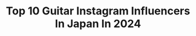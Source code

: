 ---
title: Top 10 Guitar Instagram Influencers In Japan In 2024
description: >-
  Find top guitar Instagram influencers in Japan in 2024. Most popular hashtags: #guitar #fender #gibson.
platform: Instagram
hits: 74
text_top: See the best Instagram influencers on inBeat.
text_bottom: Our platform holds 74 Instagram influencers like this in Japan for you to collaborate.
profiles:
  - username: "yo_onityan"
    fullname: >-
      Yo Onityan 30
    bio: >-
      🇯🇵Guitarist for every where🌏 DM for Guitar Lesson,Tour,Work📩 VEGAN Sub account @onityan_yo String 🤝@ernieball
    location: "Japan"
    followers: 105985
    engagement: 342
    commentsToLikes: 0.016377
    id: ck55ky11r0cg10i11v5djmnbf
    verified: false
    hashtags: "#7stringguitar, #guitarlife, #djent, #deathmetal"
  - username: "fendergaichiban"
    fullname: >-
      RYU
    bio: >-
      Guitarist, Musician 🇯🇵
    location: "Japan"
    followers: 44331
    engagement: 265
    commentsToLikes: 0.044242
    id: ck6tvzmtpp6fg0j710uj0hjug
    verified: false
    hashtags: "#gibsoncustomshop, #marshall, #vintagerock, #oldguitars"
  - username: "johnpetrucciofficial"
    fullname: >-
      John Petrucci
    bio: >-
      Guitarist, producer, songwriter/lyricist and founding member of the Grammy Award winning band Dream Theater. All things JP here 👇
    location: "Japan"
    followers: 790467
    engagement: 259
    commentsToLikes: 0.009694
    id: ck0tx7xtpi5tx0i196o9vqh67
    verified: true
    hashtags: "#jpgu, #dreamtheater, #johnpetrucci, #laborday"
  - username: "miyastagram__"
    fullname: >-
      MIYAKO
    bio: >-
      ♬Band : LOVEBITES (@lovebites_jp) 🎶Guitar and Piano player ♫Composer & Arranger ♬Japan Osaka→Tokyo #lovebites #miyako
    location: "Japan"
    followers: 20362
    engagement: 1577
    commentsToLikes: 0.024095
    id: ck1346u9guzyd0i19p9fmi3qx
    verified: false
    hashtags: "#metal, #clockworkimmortality, #electricpentagram, #lovebites"
  - username: "taikitotsuka"
    fullname: >-
      TAIKING
    bio: >-
      SUCHMOS GUITAR
    location: "Japan"
    followers: 29127
    engagement: 1138
    commentsToLikes: 0.015929
    id: ck5zlnsy9l2hc0i145sah37k1
    verified: true
    hashtags: "#american, #suchmos, #vulfpeck, #fcls"
  - username: "nagisa_gf_band"
    fullname: >-
      NAGISA(GIRLFRIEND)
    bio: >-
      GIRLFRIEND（@girlfriendjapan ） guitar.（19） ラストヒロイン出演→ 現在4人組バンドグループで活動中
    location: "Japan"
    followers: 17156
    engagement: 1077
    commentsToLikes: 0.017394
    id: ck9hbdsu3ge270j78uuattbsq
    verified: false
    hashtags: "#fall, #fashion, #ootd, #accessory"
  - username: "yayayayanagi"
    fullname: >-
      柳沢亮太 Ryota Yanagisawa
    bio: >-
      SUPER BEAVER / Guitar / Songwriter
    location: "Japan"
    followers: 67616
    engagement: 954
    commentsToLikes: 0.006812
    id: ck5zxw4sp8rx20i14zof29sgz
    verified: false
    hashtags: "#musubinoyumebanchi, #superbeaver, #m7, #sb15th"
  - username: "shintaro_yanagisawa"
    fullname: >-
      栁沢進太郎
    bio: >-
      New Album 「PANDORA」 3/24発売！ go!go!vanillas really love the guitar.🐈 guitarist,collector,composer.
    location: "Japan"
    followers: 40572
    engagement: 867
    commentsToLikes: 0.001307
    id: ck5hib4f9cl6j0i11wsn752cs
    verified: false
    hashtags: "#gogovanillas, #duosonicii, #sgjr, #beatmaker"
  - username: "sing_0808"
    fullname: >-
      Ryuga 【まるりとりゅうが】
    bio: >-
      1997/8/8 23歳 Guitarist🎸作詞作曲 @maruritoryuga
    location: "Japan"
    followers: 86374
    engagement: 505
    commentsToLikes: 0.009697
    id: ckaoslgotrz6i0i78bpccx1lr
    verified: true
    hashtags: "#albatross, #p90, #vaundy, #effector"
  - username: "putchon"
    fullname: >-
      ぷっちょん
    bio: >-
      【@mfc_store】Store manager . rakuten CM 出演 . Street+fashion guitar sk8 hiphop #えーじぇーわんとぼく
    location: "Japan"
    followers: 11345
    engagement: 1093
    commentsToLikes: 0.009798
    id: ckaox96plcbxm0i78dnm1doml
    verified: false
    hashtags: "#nubiantokyo, #instagood, #f4follow, #streetstyle"
---